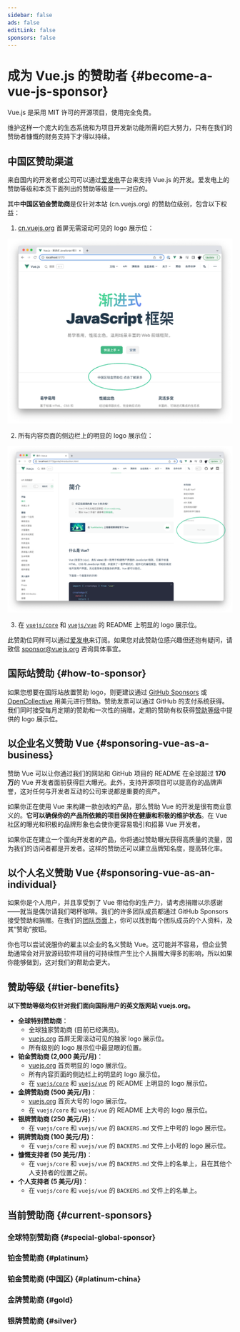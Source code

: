 ```yaml
---
sidebar: false
ads: false
editLink: false
sponsors: false
---
```


<script setup>
import SponsorsGroup from '@theme/components/SponsorsGroup.vue'
</script>

# 成为 Vue.js 的赞助者 {#become-a-vue-js-sponsor}

Vue.js 是采用 MIT 许可的开源项目，使用完全免费。

维护这样一个庞大的生态系统和为项目开发新功能所需的巨大努力，只有在我们的赞助者慷慨的财务支持下才得以持续。

## 中国区赞助渠道

来自国内的开发者或公司可以通过[爱发电](https://afdian.net/a/evanyou)平台来支持 Vue.js 的开发。爱发电上的赞助等级和本页下面列出的赞助等级是一一对应的。

其中**中国区铂金赞助商**是仅针对本站 (cn.vuejs.org) 的赞助位级别，包含以下权益：

1. [cn.vuejs.org](/) 首屏无需滚动可见的 logo 展示位：

![首页放置位](./sponsor-placement-1.png)

2. 所有内容页面的侧边栏上的明显的 logo 展示位：

![内页放置位](./sponsor-placement-2.png)

3. 在 [`vuejs/core`](https://github.com/vuejs/core) 和 [`vuejs/vue`](https://github.com/vuejs/core) 的 README 上明显的 logo 展示位。

此赞助位同样可以通过[爱发电](https://afdian.net/a/evanyou)来订阅。如果您对此赞助位感兴趣但还抱有疑问，请致信 [sponsor@vuejs.org](mailto:sponsor@vuejs.org) 咨询具体事宜。

## 国际站赞助 {#how-to-sponsor}

如果您想要在国际站放置赞助 logo，则更建议通过 [GitHub Sponsors](https://github.com/sponsors/yyx990803) 或 [OpenCollective](https://opencollective.com/vuejs) 用美元进行赞助。赞助发票可以通过 GitHub 的支付系统获得。我们同时接受每月定期的赞助和一次性的捐赠。定期的赞助有权获得[赞助等级](#tier-benefits)中提供的 logo 展示位。

## 以企业名义赞助 Vue {#sponsoring-vue-as-a-business}

赞助 Vue 可以让你通过我们的网站和 GitHub 项目的 README 在全球超过 **170 万**的 Vue 开发者面前获得巨大曝光。此外，支持开源项目可以提高你的品牌声誉，这对任何与开发者互动的公司来说都是重要的资产。

如果你正在使用 Vue 来构建一款创收的产品，那么赞助 Vue 的开发是很有商业意义的。**它可以确保你的产品所依赖的项目保持在健康和积极的维护状态**。在 Vue 社区的曝光和积极的品牌形象也会使你更容易吸引和招募 Vue 开发者。

如果你正在建立一个面向开发者的产品，你将通过赞助曝光获得高质量的流量，因为我们的访问者都是开发者。这样的赞助还可以建立品牌知名度，提高转化率。

## 以个人名义赞助 Vue {#sponsoring-vue-as-an-individual}

如果你是个人用户，并且享受到了 Vue 带给你的生产力，请考虑捐赠以示感谢——就当是偶尔请我们喝杯咖啡。我们的许多团队成员都通过 GitHub Sponsors 接受赞助和捐赠。在我们的[团队页面](/about/team)上，你可以找到每个团队成员的个人资料，及其“赞助”按钮。

你也可以尝试说服你的雇主以企业的名义赞助 Vue。这可能并不容易，但企业赞助通常会对开放源码软件项目的可持续性产生比个人捐赠大得多的影响，所以如果你能够做到，这对我们的帮助会更大。

## 赞助等级 {#tier-benefits}

**以下赞助等级均仅针对我们面向国际用户的英文版网站 vuejs.org。**

- **全球特别赞助商**：
  - 全球独家赞助商 (目前已经满员)。
  - [vuejs.org](https://vuejs.org) 首屏无需滚动可见的独家 logo 展示位。
  - 所有级别的 logo 展示位中最显眼的位置。
- **铂金赞助商 (2,000 美元/月)**：
  - [vuejs.org](https://vuejs.org) 首页明显的 logo 展示位。
  - 所有内容页面的侧边栏上的明显的 logo 展示位。
  - 在 [`vuejs/core`](https://github.com/vuejs/core) 和 [`vuejs/vue`](https://github.com/vuejs/core) 的 README 上明显的 logo 展示位。
- **金牌赞助商 (500 美元/月)**：
  - [vuejs.org](https://vuejs.org) 首页大号的 logo 展示位。
  - 在 `vuejs/core` 和 `vuejs/vue` 的 README 上大号的 logo 展示位。
- **银牌赞助商 (250 美元/月)**：
  - 在 `vuejs/core` 和 `vuejs/vue` 的 `BACKERS.md` 文件上中号的 logo 展示位。
- **铜牌赞助商 (100 美元/月)**：
  - 在 `vuejs/core` 和 `vuejs/vue` 的 `BACKERS.md` 文件上小号的 logo 展示位。
- **慷慨支持者 (50 美元/月)**：
  - 在 `vuejs/core` 和 `vuejs/vue` 的 `BACKERS.md` 文件上的名单上，且在其他个人支持者的位置之前。
- **个人支持者 (5 美元/月)**：
  - 在 `vuejs/core` 和 `vuejs/vue` 的 `BACKERS.md` 文件上的名单上。

## 当前赞助商 {#current-sponsors}

### 全球特别赞助商 {#special-global-sponsor}

<SponsorsGroup tier="special" placement="page" />

### 铂金赞助商 {#platinum}

<SponsorsGroup tier="platinum" placement="page" />

### 铂金赞助商 (中国区) {#platinum-china}

<SponsorsGroup tier="platinum_china" placement="page" />

### 金牌赞助商 {#gold}

<SponsorsGroup tier="gold" placement="page" />

### 银牌赞助商 {#silver}

<SponsorsGroup tier="silver" placement="page" />
